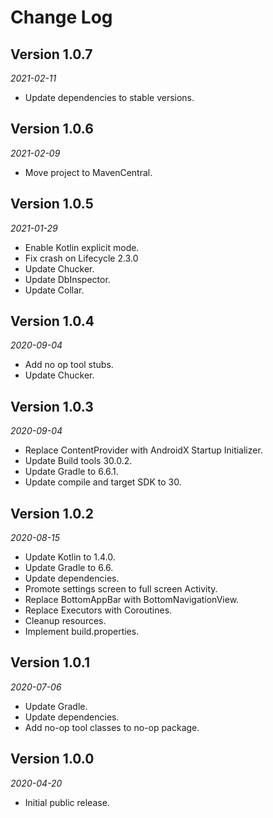 Change Log
==========

## Version 1.0.7

_2021-02-11_

* Update dependencies to stable versions.

## Version 1.0.6

_2021-02-09_

* Move project to MavenCentral.

## Version 1.0.5

_2021-01-29_

 * Enable Kotlin explicit mode.
 * Fix crash on Lifecycle 2.3.0
 * Update Chucker.
 * Update DbInspector.
 * Update Collar.

## Version 1.0.4

_2020-09-04_

 * Add no op tool stubs.
 * Update Chucker.

## Version 1.0.3

_2020-09-04_

 * Replace ContentProvider with AndroidX Startup Initializer.
 * Update Build tools 30.0.2.
 * Update Gradle to 6.6.1.
 * Update compile and target SDK to 30.

## Version 1.0.2

_2020-08-15_

 * Update Kotlin to 1.4.0.
 * Update Gradle to 6.6.
 * Update dependencies.
 * Promote settings screen to full screen Activity.
 * Replace BottomAppBar with BottomNavigationView.
 * Replace Executors with Coroutines.
 * Cleanup resources.
 * Implement build.properties.

## Version 1.0.1

_2020-07-06_

 * Update Gradle.
 * Update dependencies.
 * Add no-op tool classes to no-op package.

## Version 1.0.0

_2020-04-20_

 * Initial public release.